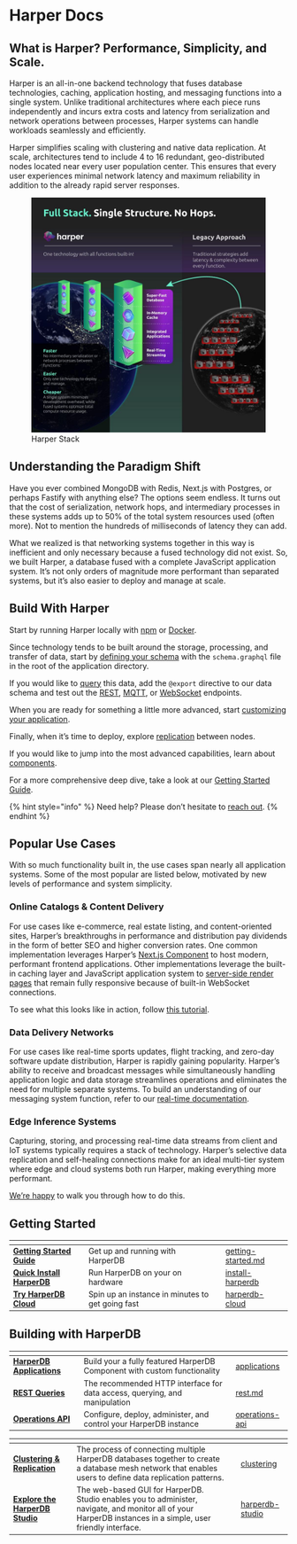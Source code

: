 # Harper Docs


## What is Harper? Performance, Simplicity, and Scale.

Harper is an all-in-one backend technology that fuses database technologies, caching, application hosting, and messaging functions into a single system. Unlike traditional architectures where each piece runs independently and incurs extra costs and latency from serialization and network operations between processes, Harper systems can handle workloads seamlessly and efficiently. 

Harper simplifies scaling with clustering and native data replication. At scale, architectures tend to include 4 to 16 redundant, geo-distributed nodes located near every user population center. This ensures that every user experiences minimal network latency and maximum reliability in addition to the already rapid server responses.

<figure><img src="../images/harperstack.jpg" alt="Comparison of Harper's all-in-one technology (left) versus traditional multi-system approaches (right), highlighting Harper's speed, simplicity, and efficiency with no intermediary processes, against the latency and complexity of legacy strategies."><figcaption>Harper Stack</figcaption></figure>

## Understanding the Paradigm Shift
Have you ever combined MongoDB with Redis, Next.js with Postgres, or perhaps Fastify with anything else? The options seem endless. It turns out that the cost of serialization, network hops, and intermediary processes in these systems adds up to 50% of the total system resources used (often more). Not to mention the hundreds of milliseconds of latency they can add.  

What we realized is that networking systems together in this way is inefficient and only necessary because a fused technology did not exist. So, we built Harper, a database fused with a complete JavaScript application system. It’s not only orders of magnitude more performant than separated systems, but it’s also easier to deploy and manage at scale. 
 
## Build With Harper

Start by running Harper locally with [npm](https://www.npmjs.com/package/harperdb) or [Docker](https://hub.docker.com/r/harperdb/harperdb).

Since technology tends to be built around the storage, processing, and transfer of data, start by [defining your schema](developers/applications/README.md#creating-our-first-table) with the `schema.graphql` file in the root of the application directory. 

If you would like to [query](developers/applications/README.md#adding-an-endpoint) this data, add the `@export` directive to our data schema and test out the [REST](developers/rest.md), [MQTT](developers/real-time.md#mqtt), or [WebSocket](developers/real-time.md#websockets) endpoints.

When you are ready for something a little more advanced, start [customizing your application](developers/applications/README.md#custom-functionality-with-javascript).

Finally, when it’s time to deploy, explore [replication](developers/replication/README.md) between nodes. 

If you would like to jump into the most advanced capabilities, learn about [components](developers/components/README.md).

For a more comprehensive deep dive, take a look at our [Getting Started Guide](getting-started.md).

{% hint style="info" %}
Need help? Please don’t hesitate to [reach out](https://www.harpersystems.dev/contact).
{% endhint %}


## Popular Use Cases

With so much functionality built in, the use cases span nearly all application systems. Some of the most popular are listed below, motivated by new levels of performance and system simplicity.

### Online Catalogs & Content Delivery

For use cases like e-commerce, real estate listing, and content-oriented sites, Harper’s breakthroughs in performance and distribution pay dividends in the form of better SEO and higher conversion rates. One common implementation leverages Harper’s [Next.js Component](https://github.com/HarperDB/nextjs) to host modern, performant frontend applications. Other implementations leverage the built-in caching layer and JavaScript application system to [server-side render pages](https://www.harpersystems.dev/development/tutorials/server-side-rendering-with-multi-tier-cache) that remain fully responsive because of built-in WebSocket connections.

To see what this looks like in action, follow [this tutorial](#).

### Data Delivery Networks

For use cases like real-time sports updates, flight tracking, and zero-day software update distribution, Harper is rapidly gaining popularity. Harper’s ability to receive and broadcast messages while simultaneously handling application logic and data storage streamlines operations and eliminates the need for multiple separate systems. To build an understanding of our messaging system function, refer to our [real-time documentation](developers/real-time.md).

### Edge Inference Systems

Capturing, storing, and processing real-time data streams from client and IoT systems typically requires a stack of technology. Harper’s selective data replication and self-healing connections make for an ideal multi-tier system where edge and cloud systems both run Harper, making everything more performant.

[We’re happy](https://www.harpersystems.dev/contact) to walk you through how to do this.







## Getting Started

<table data-column-title-hidden data-view="cards"><thead><tr><th></th><th></th><th data-hidden></th><th data-hidden data-card-target data-type="content-ref"></th></tr></thead><tbody><tr><td><a href="getting-started.md"><strong>Getting Started Guide</strong></a></td><td>Get up and running with HarperDB</td><td></td><td><a href="getting-started.md">getting-started.md</a></td></tr><tr><td><a href="deployments/install-harperdb/"><strong>Quick Install HarperDB</strong></a></td><td>Run HarperDB on your on hardware</td><td></td><td><a href="deployments/install-harperdb/">install-harperdb</a></td></tr><tr><td><a href="deployments/harperdb-cloud/"><strong>Try HarperDB Cloud</strong></a></td><td>Spin up an instance in minutes to get going fast</td><td></td><td><a href="deployments/harperdb-cloud/">harperdb-cloud</a></td></tr></tbody></table>

## Building with HarperDB

<table data-column-title-hidden data-view="cards"><thead><tr><th></th><th></th><th data-hidden data-card-target data-type="content-ref"></th></tr></thead><tbody><tr><td><a href="developers/applications/"><strong>HarperDB Applications</strong></a></td><td>Build your a fully featured HarperDB Component with custom functionality</td><td><a href="developers/applications/">applications</a></td></tr><tr><td><a href="developers/rest.md"><strong>REST Queries</strong></a></td><td>The recommended HTTP interface for data access, querying, and manipulation</td><td><a href="developers/rest.md">rest.md</a></td></tr><tr><td><a href="developers/operations-api/"><strong>Operations API</strong></a></td><td>Configure, deploy, administer, and control your HarperDB instance</td><td><a href="developers/operations-api/">operations-api</a></td></tr></tbody></table>

<table data-card-size="large" data-view="cards"><thead><tr><th></th><th></th><th data-hidden></th><th data-hidden data-card-target data-type="content-ref"></th></tr></thead><tbody><tr><td><a href="developers/clustering/"><strong>Clustering &#x26; Replication</strong></a></td><td>The process of connecting multiple HarperDB databases together to create a database mesh network that enables users to define data replication patterns.</td><td></td><td><a href="developers/clustering/">clustering</a></td></tr><tr><td><a href="administration/harperdb-studio/"><strong>Explore the HarperDB Studio</strong></a></td><td>The web-based GUI for HarperDB. Studio enables you to administer, navigate, and monitor all of your HarperDB instances in a simple, user friendly interface.</td><td></td><td><a href="administration/harperdb-studio/">harperdb-studio</a></td></tr></tbody></table>
